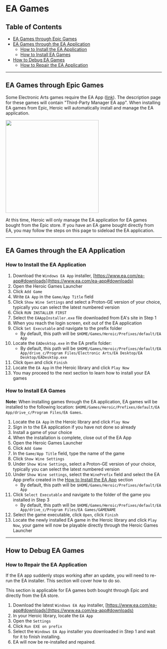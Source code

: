 # EA Games

## Table of Contents

- [EA Games through Epic Games](#ea-games-through-epic-games)
- [EA Games through the EA Application](#ea-games-through-the-ea-application)
    - [How to Install the EA Application](#how-to-install-the-ea-application)
    - [How to Install EA Games](#how-to-install-ea-games)
- [How to Debug EA Games](#how-to-debug-ea-games)
    - [How to Repair the EA Application](#how-to-repair-the-ea-application)

***

## EA Games through Epic Games 

Some Electronic Arts games require the EA App ([link](https://www.ea.com/ea-app)). The description page for these games will contain "Third-Party Manager EA app". When installing EA games from Epic, Heroic will automatically install and manage the EA application. 

<img src="https://github.com/user-attachments/assets/173caae3-8a68-4597-b044-bb45bc5c89b7" height="300">

At this time, Heroic will only manage the EA application for EA games bought from the Epic store. If you have an EA game bought directly from EA, you may follow the steps on this page to sideload the EA application.

***

## EA Games through the EA Application

### How to Install the EA Application

1. Download the `Windows EA App` installer, [https://www.ea.com/ea-app#downloads](https://www.ea.com/ea-app#downloads)
2. Open the Heroic Games Launcher
3. Click `Add Game`
4. Write `EA App` in the `Game/App Title` field
5. Click `Show Wine Settings` and select a Proton-GE version of your choice, typically you can select the latest numbered version
6. Click `RUN INSTALLER FIRST`
7. Select the `EAAppInstaller.exe` file downloaded from EA's site in Step 1
8. When you reach the login screen, exit out of the EA application
9. Click `Set Executable` and navigate to the prefix folder
    * By default, this path will be `$HOME/Games/Heroic/Prefixes/default/EA App`
10. Locate the `EADesktop.exe` in the EA prefix folder:
    * By default, this path will be `$HOME/Games/Heroic/Prefixes/default/EA App/drive_c/Program Files/Electronic Arts/EA Desktop/EA Desktop/EADesktop.exe`
11. Click `Open` and click `Finish`
12. Locate the `EA App` in the Heroic library and click `Play Now`
13. You may proceed to the next section to learn how to install your EA games

### How to Install EA Games

**Note:** When installing games through the EA application, EA games will be installed to the following location: `$HOME/Games/Heroic/Prefixes/default/EA App/drive_c/Program Files/EA Games`.

1. Locate the `EA App` in the Heroic library and click `Play Now`
2. Sign in to the EA application if you have not done so already
3. Install a game of your choice
4. When the installation is complete, close out of the EA App
5. Open the Heroic Games Launcher
6. Click `Add Game`
7. In the `Game/App Title` field, type the name of the game
8. Click `Show Wine Settings`
9. Under `Show Wine Settings`, select a Proton-GE version of your choice, typically you can select the latest numbered version
10. Under `Show Wine settings`, select the `WinePrefix` field and select the EA App prefix created in the [How to Install the EA App](#how-to-install-the-ea-app) section
    * By default, this path will be `$HOME/Games/Heroic/Prefixes/default/EA App`
11. Click `Select Executable` and navigate to the folder of the game you installed in Step 3
    * By default, this path will be `$HOME/Games/Heroic/Prefixes/default/EA App/drive_c/Program Files/EA Games/GAMENAME`
12. Select the game executable, click `Open`, click `Finish`
13. Locate the newly installed EA game in the Heroic library and click `Play Now`, your game will now be playable directly through the Heroic Games Launcher

***

## How to Debug EA Games

### How to Repair the EA Application

If the EA app suddenly stops working after an update, you will need to re-run the EA installer. This section will cover how to do so. 

This section is applicable for EA games both bought through Epic and directly from the EA store.  

1. Download the latest `Windows EA App` installer, [https://www.ea.com/ea-app#downloads](https://www.ea.com/ea-app#downloads)
2. In your Heroic library, locate the `EA App`
3. Open the `Settings`
4. Click `Run EXE on prefix`
5. Select the `Windows EA App` installer you downloaded in Step 1 and wait for it to finish installing.
6. EA will now be re-installed and repaired. 